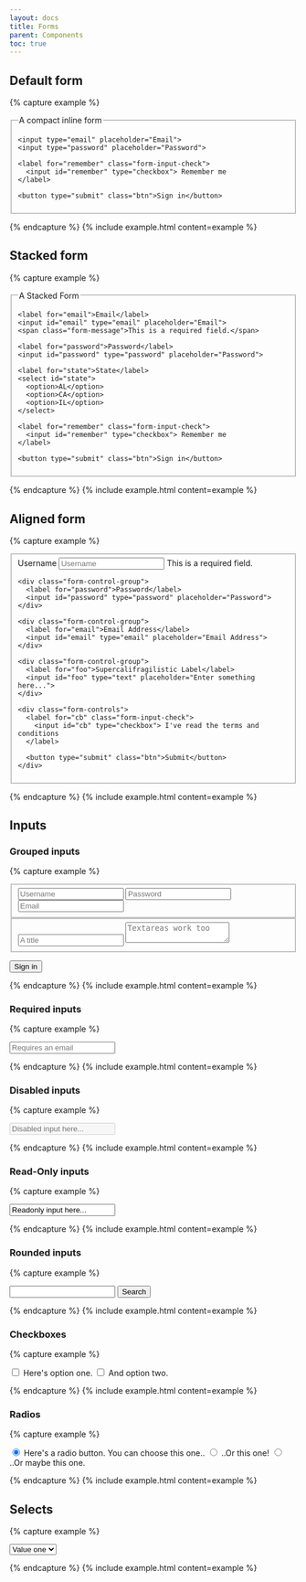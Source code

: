 ```yaml
---
layout: docs
title: Forms
parent: Components
toc: true
---
```


## Default form
{% capture example %}
<form class="form">
  <fieldset>
    <legend>A compact inline form</legend>

    <input type="email" placeholder="Email">
    <input type="password" placeholder="Password">

    <label for="remember" class="form-input-check">
      <input id="remember" type="checkbox"> Remember me
    </label>

    <button type="submit" class="btn">Sign in</button>
  </fieldset>
</form>
{% endcapture %}
{% include example.html content=example %}

## Stacked form
{% capture example %}
<form class="form form-stacked">
  <fieldset>
    <legend>A Stacked Form</legend>

    <label for="email">Email</label>
    <input id="email" type="email" placeholder="Email">
    <span class="form-message">This is a required field.</span>

    <label for="password">Password</label>
    <input id="password" type="password" placeholder="Password">

    <label for="state">State</label>
    <select id="state">
      <option>AL</option>
      <option>CA</option>
      <option>IL</option>
    </select>

    <label for="remember" class="form-input-check">
      <input id="remember" type="checkbox"> Remember me
    </label>

    <button type="submit" class="btn">Sign in</button>
  </fieldset>
</form>
{% endcapture %}
{% include example.html content=example %}

## Aligned form
{% capture example %}
<form class="form form-aligned">
  <fieldset>
    <div class="form-control-group">
      <label for="name">Username</label>
      <input id="name" type="text" placeholder="Username">
      <span class="form-message-inline">This is a required field.</span>
    </div>

    <div class="form-control-group">
      <label for="password">Password</label>
      <input id="password" type="password" placeholder="Password">
    </div>

    <div class="form-control-group">
      <label for="email">Email Address</label>
      <input id="email" type="email" placeholder="Email Address">
    </div>

    <div class="form-control-group">
      <label for="foo">Supercalifragilistic Label</label>
      <input id="foo" type="text" placeholder="Enter something here...">
    </div>

    <div class="form-controls">
      <label for="cb" class="form-input-check">
        <input id="cb" type="checkbox"> I've read the terms and conditions
      </label>

      <button type="submit" class="btn">Submit</button>
    </div>
  </fieldset>
</form>
{% endcapture %}
{% include example.html content=example %}

## Inputs

### Grouped inputs
{% capture example %}
<form class="form">
  <fieldset class="form-group">
    <input type="text" class="form-input" placeholder="Username">
    <input type="text" class="form-input" placeholder="Password">
    <input type="email" class="form-input" placeholder="Email">
  </fieldset>

  <fieldset class="form-group">
    <input type="text" class="form-input" placeholder="A title">
    <textarea class="form-input" placeholder="Textareas work too"></textarea>
  </fieldset>

  <button type="submit" class="btn">Sign in</button>
</form>
{% endcapture %}
{% include example.html content=example %}

### Required inputs
{% capture example %}
<form class="form">
  <input type="email" placeholder="Requires an email" required>
</form>
{% endcapture %}
{% include example.html content=example %}

### Disabled inputs
{% capture example %}
<form class="form">
  <input type="text" placeholder="Disabled input here..." disabled>
</form>
{% endcapture %}
{% include example.html content=example %}

### Read-Only inputs
{% capture example %}
<form class="form">
  <input type="text" value="Readonly input here..." readonly>
</form>
{% endcapture %}
{% include example.html content=example %}

### Rounded inputs
{% capture example %}
<form class="form">
  <input type="text" class="form-input-rounded">
  <button type="submit" class="btn">Search</button>
</form>
{% endcapture %}
{% include example.html content=example %}

### Checkboxes
{% capture example %}
<form class="form">
  <label for="option-one" class="check-container">
    <input id="option-one" type="checkbox" value="">
    <span class="checkmark"></span>
    Here's option one.
  </label>

  <label for="option-two" class="check-container">
    <input id="option-two" type="checkbox" value="">
    <span class="checkmark"></span>
    And option two.
  </label>
</form>
{% endcapture %}
{% include example.html content=example %}

### Radios
{% capture example %}
<form class="form">
  <label for="option-three" class="radio-container">
    <input id="option-three" type="radio" name="optionsRadios" value="option1" checked>
    <span class="radiomark"></span>
    Here's a radio button. You can choose this one..
  </label>

  <label for="option-four" class="radio-container">
    <input id="option-four" type="radio" name="optionsRadios" value="option2">
    <span class="radiomark"></span>
    ..Or this one!
  </label>

  <label for="option-five" class="radio-container">
    <input id="option-five" type="radio" name="optionsRadios" value="option2">
    <span class="radiomark"></span>
    ..Or maybe this one.
  </label>
</form>
{% endcapture %}
{% include example.html content=example %}

## Selects
{% capture example %}
<form class="form">
  <label for="option-one">
    <select class="" name="">
      <option value="one">Value one</option>
      <option value="two">Value two</option>
    </select>
  </label>
</form>
{% endcapture %}
{% include example.html content=example %}
